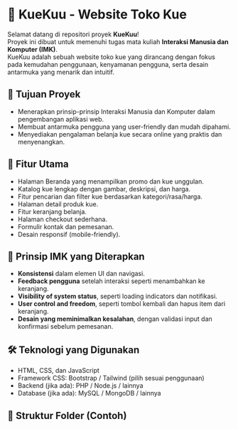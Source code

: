 # 🍰 KueKuu - Website Toko Kue

Selamat datang di repositori proyek **KueKuu**!  
Proyek ini dibuat untuk memenuhi tugas mata kuliah **Interaksi Manusia dan Komputer (IMK)**.  
KueKuu adalah sebuah website toko kue yang dirancang dengan fokus pada kemudahan penggunaan, kenyamanan pengguna, serta desain antarmuka yang menarik dan intuitif.

## 🎯 Tujuan Proyek

- Menerapkan prinsip-prinsip Interaksi Manusia dan Komputer dalam pengembangan aplikasi web.
- Membuat antarmuka pengguna yang user-friendly dan mudah dipahami.
- Menyediakan pengalaman belanja kue secara online yang praktis dan menyenangkan.

## 🧁 Fitur Utama

- Halaman Beranda yang menampilkan promo dan kue unggulan.
- Katalog kue lengkap dengan gambar, deskripsi, dan harga.
- Fitur pencarian dan filter kue berdasarkan kategori/rasa/harga.
- Halaman detail produk kue.
- Fitur keranjang belanja.
- Halaman checkout sederhana.
- Formulir kontak dan pemesanan.
- Desain responsif (mobile-friendly).

## 🧠 Prinsip IMK yang Diterapkan

- **Konsistensi** dalam elemen UI dan navigasi.
- **Feedback pengguna** setelah interaksi seperti menambahkan ke keranjang.
- **Visibility of system status**, seperti loading indicators dan notifikasi.
- **User control and freedom**, seperti tombol kembali dan hapus item dari keranjang.
- **Desain yang meminimalkan kesalahan**, dengan validasi input dan konfirmasi sebelum pemesanan.

## 🛠️ Teknologi yang Digunakan

- HTML, CSS, dan JavaScript
- Framework CSS: Bootstrap / Tailwind (pilih sesuai penggunaan)
- Backend (jika ada): PHP / Node.js / lainnya
- Database (jika ada): MySQL / MongoDB / lainnya

## 📁 Struktur Folder (Contoh)

